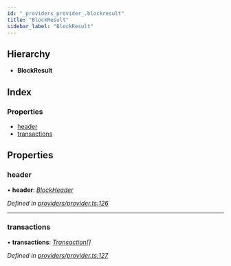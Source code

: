 ```yaml
---
id: "_providers_provider_.blockresult"
title: "BlockResult"
sidebar_label: "BlockResult"
---
```


## Hierarchy

* **BlockResult**

## Index

### Properties

* [header](_providers_provider_.blockresult.md#header)
* [transactions](_providers_provider_.blockresult.md#transactions)

## Properties

###  header

• **header**: *[BlockHeader](_providers_provider_.blockheader.md)*

*Defined in [providers/provider.ts:126](https://github.com/nearprotocol/nearlib/blob/a0bd9b2/src.ts/providers/provider.ts#L126)*

___

###  transactions

• **transactions**: *[Transaction](_providers_provider_.transaction.md)[]*

*Defined in [providers/provider.ts:127](https://github.com/nearprotocol/nearlib/blob/a0bd9b2/src.ts/providers/provider.ts#L127)*
